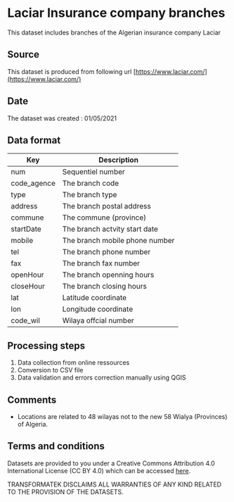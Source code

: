 # Laciar Insurance company branches 

This dataset includes branches of the Algerian insurance company Laciar

## Source

This dataset is produced from following url 
[https://www.laciar.com/](https://www.laciar.com/)


## Date 

The dataset was created : 01/05/2021

## Data format

| Key            | Description | 
| ------------   | -----------------------|
|num             | Sequentiel number |
|code_agence     | The branch code |
|type            | The branch type |
|address         | The branch postal address |
|commune         | The commune (province)  |
|startDate       | The branch actvity start date |
|mobile          | The branch mobile phone number |
|tel             | The branch phone number |
|fax             | The branch fax number |
|openHour        | The branch openning hours |
|closeHour       | The branch closing hours |
|lat             | Latitude coordinate |
|lon             | Longitude coordinate |
|code_wil        | Wilaya offcial number |

## Processing steps

1. Data collection from online ressources
1. Conversion to CSV file
1. Data validation and errors correction manually using QGIS

## Comments

- Locations are related to 48 wilayas not to the new 58 Wialya (Provinces) of Algeria.

## Terms and conditions

Datasets are provided to you under a Creative Commons Attribution 4.0 International License (CC BY 4.0) which can be accessed [here](https://creativecommons.org/licenses/by/4.0/).

TRANSFORMATEK DISCLAIMS ALL WARRANTIES OF ANY KIND RELATED TO THE PROVISION OF THE DATASETS.
